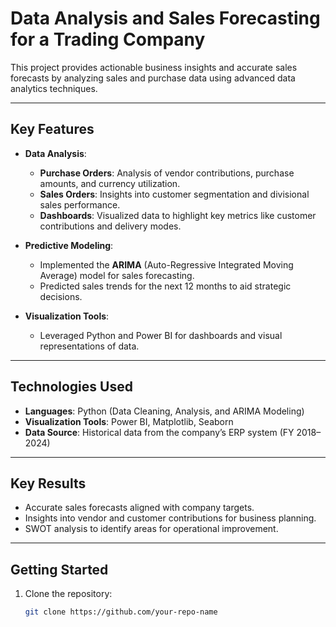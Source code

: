 # Data Analysis and Sales Forecasting for a Trading Company

This project provides actionable business insights and accurate sales forecasts by analyzing sales and purchase data using advanced data analytics techniques.

---

## Key Features
- **Data Analysis**:
  - **Purchase Orders**: Analysis of vendor contributions, purchase amounts, and currency utilization.
  - **Sales Orders**: Insights into customer segmentation and divisional sales performance.
  - **Dashboards**: Visualized data to highlight key metrics like customer contributions and delivery modes.

- **Predictive Modeling**:
  - Implemented the **ARIMA** (Auto-Regressive Integrated Moving Average) model for sales forecasting.
  - Predicted sales trends for the next 12 months to aid strategic decisions.

- **Visualization Tools**:
  - Leveraged Python and Power BI for dashboards and visual representations of data.

---

## Technologies Used
- **Languages**: Python (Data Cleaning, Analysis, and ARIMA Modeling)
- **Visualization Tools**: Power BI, Matplotlib, Seaborn
- **Data Source**: Historical data from the company’s ERP system (FY 2018–2024)

---

## Key Results
- Accurate sales forecasts aligned with company targets.
- Insights into vendor and customer contributions for business planning.
- SWOT analysis to identify areas for operational improvement.

---

## Getting Started
1. Clone the repository:
   ```bash
   git clone https://github.com/your-repo-name

